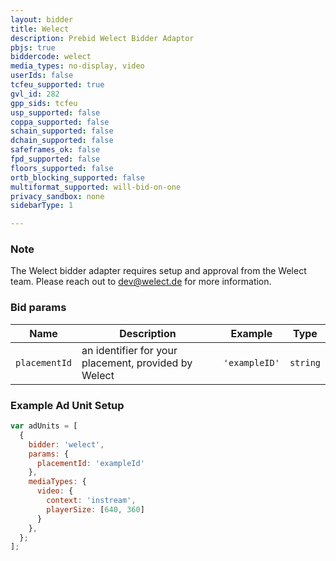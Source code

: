 ```yaml
---
layout: bidder
title: Welect
description: Prebid Welect Bidder Adaptor
pbjs: true
biddercode: welect
media_types: no-display, video
userIds: false
tcfeu_supported: true
gvl_id: 282
gpp_sids: tcfeu
usp_supported: false
coppa_supported: false
schain_supported: false
dchain_supported: false
safeframes_ok: false
fpd_supported: false
floors_supported: false
ortb_blocking_supported: false
multiformat_supported: will-bid-on-one
privacy_sandbox: none
sidebarType: 1

---
```


### Note

The Welect bidder adapter requires setup and approval from the Welect team. Please reach out to [dev@welect.de](mailto:dev@welect.de) for more information.

### Bid params



| Name | Description | Example | Type |
|---|---|---|---|
| `placementId` | an identifier for your placement, provided by Welect | `'exampleID'` | `string` |

### Example Ad Unit Setup

```javascript
var adUnits = [
  {
    bidder: 'welect',
    params: {
      placementId: 'exampleId'
    },
    mediaTypes: {
      video: {
        context: 'instream',
        playerSize: [640, 360]
      }
    },
  };
];
```
